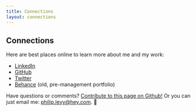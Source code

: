 ```yaml
---
title: Connections
layout: connections
---
```


## Connections

Here are best places online to learn more about me and my work:
* [LinkedIn](https://www.linkedin.com/in/philipglevy/)
* [GitHub](https://github.com/pglevy)
* [Twitter](https://twitter.com/pglevy)
* [Behance](https://www.behance.net/philipglevy) (old, pre-management portfolio)

Have questions or comments? [Contribute to this page on Github!](https://github.com/pglevy/portfolio) Or you can just email me: [philip.levy@hey.com](mailto:philip.levy@hey.com). 👋
